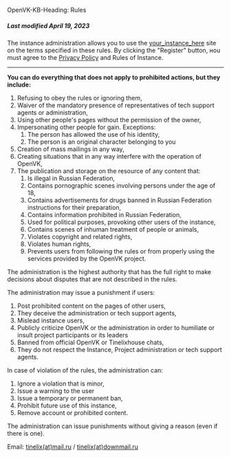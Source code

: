 OpenVK-KB-Heading: Rules

##### Last modified April 19, 2023

The instance administration allows you to use the [your_instance_here](/) site on the terms specified in these rules. By clicking the "Register" button, нou must agree to the [Privacy Policy](/privacy) and Rules of Instance.
****

**You can do everything that does not apply to prohibited actions, but they include:**

1. Refusing to obey the rules or ignoring them,
2. Waiver of the mandatory presence of representatives of tech support agents or administration,
3. Using other people's pages without the permission of the owner,
4. Impersonating other people for gain. Exceptions:
    1. The person has allowed the use of his identity,
    2. The person is an original character belonging to you
5. Creation of mass mailings in any way,
6. Creating situations that in any way interfere with the operation of OpenVK,
7. The publication and storage on the resource of any content that:
    1. Is illegal in Russian Federation,
    2. Contains pornographic scenes involving persons under the age of 18,
    3. Contains advertisements for drugs banned in Russian Federation instructions for their preparation,
    4. Contains information prohibited in Russian Federation,
    5. Used for political purposes, provoking other users of the instance,
    6. Contains scenes of inhuman treatment of people or animals,
    7. Violates copyright and related rights,
    8. Violates human rights,
    9. Prevents users from following the rules or from properly using the services provided by the OpenVK project.

The administration is the highest authority that has the full right to make decisions about disputes that are not described in the rules.

The administration may issue a punishment if users:

1. Post prohibited content on the pages of other users,
2. They deceive the administration or tech support agents,
3. Mislead instance users,
4. Publicly criticize OpenVK or the administration in order to humiliate or insult project participants or its leaders
5. Banned from official OpenVK or Tinelixhouse chats,
6. They do not respect the Instance, Project administration or tech support agents.

In case of violation of the rules, the administration can:

1. Ignore a violation that is minor,
2. Issue a warning to the user
3. Issue a temporary or permanent ban,
4. Prohibit future use of this instance,
5. Remove account or prohibited content.

The administration can issue punishments without giving a reason (even if there is one).

Email: [tinelix(at)mail.ru](mailto:tinelix@mail.ru) / [tinelix(at)downmail.ru](mailto:tinelix@downmail.ru)
